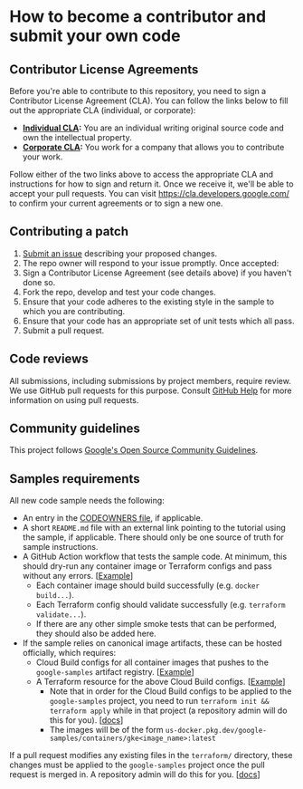# How to become a contributor and submit your own code

## Contributor License Agreements

Before you're able to contribute to this repository, you need to sign a
Contributor License Agreement (CLA). You can follow the links below to
fill out the appropriate CLA (individual, or corporate):

* **[Individual
  CLA](https://developers.google.com/open-source/cla/individual):** You are an individual writing original source code and own the intellectual property.
* **[Corporate
  CLA](https://developers.google.com/open-source/cla/corporate):** You work for a company that allows you to contribute your work.

Follow either of the two links above to access the appropriate CLA and
instructions for how to sign and return it. Once we receive it, we'll be able to
accept your pull requests. You can visit <https://cla.developers.google.com/> to
confirm your current agreements or to sign a new one.

## Contributing a patch

1. [Submit an issue](https://github.com/GoogleCloudPlatform/kubernetes-engine-samples/issues/new) describing your proposed changes.
1. The repo owner will respond to your issue promptly. Once accepted:
1. Sign a Contributor License Agreement (see details above) if you haven't done so.
1. Fork the repo, develop and test your code changes.
1. Ensure that your code adheres to the existing style in the sample to which
   you are contributing.
1. Ensure that your code has an appropriate set of unit tests which all pass.
1. Submit a pull request.

## Code reviews

All submissions, including submissions by project members, require review. We
use GitHub pull requests for this purpose. Consult
[GitHub Help](https://help.github.com/articles/about-pull-requests/) for more
information on using pull requests.

## Community guidelines

This project follows
[Google's Open Source Community Guidelines](https://opensource.google/conduct/).

## Samples requirements

All new code sample needs the following:
- An entry in the [CODEOWNERS file](/.github/CODEOWNERS), if applicable.
- A short `README.md` file with an external link pointing to the tutorial using the sample, if 
  applicable. There should only be one source of truth for sample instructions.
- A GitHub Action workflow that tests the sample code. At minimum, this should
  dry-run any container image or Terraform configs and pass without any errors.
  [[Example](https://github.com/GoogleCloudPlatform/kubernetes-engine-samples/blob/main/.github/workflows/security-ci.yml)]
  - Each container image should build successfully (e.g. `docker build...`).
  - Each Terraform config should validate successfully (e.g. `terraform validate...`).
  - If there are any other simple smoke tests that can be performed, they should also be added here.
- If the sample relies on canonical image artifacts, these can be hosted officially, which requires:
  - Cloud Build configs for all container images that pushes to the `google-samples` artifact registry.
  [[Example](https://github.com/GoogleCloudPlatform/kubernetes-engine-samples/blob/main/security/wi-secrets/cloudbuild.yaml)]
  - A Terraform resource for the above Cloud Build configs.
  [[Example](https://github.com/GoogleCloudPlatform/kubernetes-engine-samples/blob/main/terraform/google-cloud-build-triggers.tf#L194-L207)]
    - Note that in order for the Cloud Build configs to be applied to the
      `google-samples` project, you need to run `terraform init && terraform apply`
      while in that project (a repository admin will do this for you). [[docs](/terraform/README.md)]
    - The images will be of the form `us-docker.pkg.dev/google-samples/containers/gke<image_name>:latest`

If a pull request modifies any existing files in the `terraform/` directory, these changes must be applied to the `google-samples` project
once the pull request is merged in. A repository admin will do this for you. [[docs](/terraform/README.md)]
